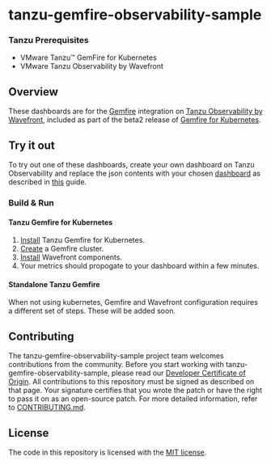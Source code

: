 
# tanzu-gemfire-observability-sample

### Tanzu Prerequisites
* VMware Tanzu™ GemFire for Kubernetes  
* VMware Tanzu Observability by Wavefront

## Overview
These dashboards are for the [Gemfire](https://gemfire.docs.pivotal.io/910/gemfire/about_gemfire.html) integration on [Tanzu Observability by Wavefront](https://tanzu.vmware.com/observability), included as part of the beta2 release of [Gemfire for Kubernetes](http://tgf.docs.pivotal.io/tgf/beta-2).

## Try it out
To try out one of these dashboards, create your own dashboard on Tanzu Observability and replace the json contents with your chosen [dashboard](/dashboards) as described in [this](https://docs.wavefront.com/ui_dashboards_v1.html#edit-and-save-a-dashboard) guide. 

### Build & Run

#### Tanzu Gemfire for Kubernetes
1. [Install](https://tgf.docs.pivotal.io/tgf/beta-2/install) Tanzu Gemfire for Kubernetes.
2. [Create](http://tgf.docs.pivotal.io/tgf/beta-2/create-and-delete.html) a Gemfire cluster.
3. [Install](http://tgf.docs.pivotal.io/tgf/beta-2/work-with-cluster.html#collect-metrics) Wavefront components.
4. Your metrics should propogate to your dashboard within a few minutes.

#### Standalone Tanzu Gemfire
When not using kubernetes, Gemfire and Wavefront configuration requires a different set of steps. These will be added soon.

## Contributing

The tanzu-gemfire-observability-sample project team welcomes contributions from the community. Before you start working with tanzu-gemfire-observability-sample, please
read our [Developer Certificate of Origin](https://cla.vmware.com/dco). All contributions to this repository must be
signed as described on that page. Your signature certifies that you wrote the patch or have the right to pass it on
as an open-source patch. For more detailed information, refer to [CONTRIBUTING.md](CONTRIBUTING.md).

## License
The code in this repository is licensed with the [MIT license](/LICENSE.txt).
